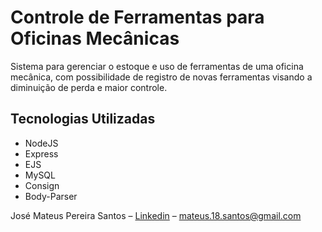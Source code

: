 # Controle de Ferramentas para Oficinas Mecânicas
Sistema para gerenciar o estoque e uso de ferramentas de uma oficina mecânica, com possibilidade de registro de novas ferramentas visando a diminuição de perda e maior controle.

## Tecnologias Utilizadas
* NodeJS
* Express
* EJS
* MySQL
* Consign
* Body-Parser

José Mateus Pereira Santos – [Linkedin](https://www.linkedin.com//in/josé-mateus-937560106/) – mateus.18.santos@gmail.com
